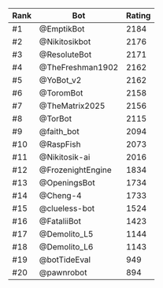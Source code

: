 Rank|Bot|Rating
---|---|---
#1|@EmptikBot|2184
#2|@Nikitosikbot|2176
#3|@ResoluteBot|2171
#4|@TheFreshman1902|2162
#5|@YoBot_v2|2162
#6|@ToromBot|2158
#7|@TheMatrix2025|2156
#8|@TorBot|2115
#9|@faith_bot|2094
#10|@RaspFish|2073
#11|@Nikitosik-ai|2016
#12|@FrozenightEngine|1834
#13|@OpeningsBot|1734
#14|@Cheng-4|1733
#15|@clueless-bot|1524
#16|@FataliiBot|1423
#17|@Demolito_L5|1144
#18|@Demolito_L6|1143
#19|@botTideEval|949
#20|@pawnrobot|894

